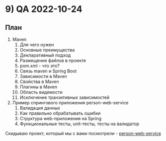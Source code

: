 # 9) QA 2022-10-24 #
## План ## 
1) Maven
   1) Для чего нужен
   2) Основные преимущества
   3) Декларативный подход
   4) Размещение файлов в проекте
   5) pom.xml - что это?
   6) Связь maven и Spring Boot
   7) Зависимости в Maven
   8) Свойства в Maven
   9) Плагины в Maven
   10) Область видимости 
   11) Исключение транзитивных зависимостей
2) Пример спрингового приложения person-web-service
   1) Валидация данных
   2) Как правильно обрабатывать ошибки
   3) Структура web-приложения на Spring
   4) Функциональные тесты, unit-тесты, тесты на валидатор

Скидываю проект, который мы с вами посмотрели - [person-web-service](https://github.com/VladWild/person-web-service) 

